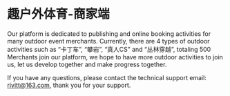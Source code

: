 # 趣户外体育-商家端

Our platform is dedicated to publishing and online booking activities for many outdoor event merchants. Currently, there are 4 types of outdoor activities such as “卡丁车”, “攀岩”, “真人CS” and “丛林穿越”, totaling 500 Merchants join our platform, we hope to have more outdoor activities to join us, let us develop together and make progress together.

If you have any questions, please contact the technical support email: rivitt@163.com, thank you for your support.

